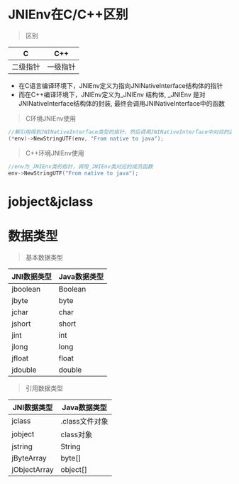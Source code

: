 # JNIEnv在C/C++区别

> 区别

| C        | C++      |
| -------- | -------- |
| 二级指针 | 一级指针 |

* 在C语言编译环境下，JNIEnv定义为指向JNINativeInterface结构体的指针
* 而在C++编译环境下，JNIEnv定义为_JNIEnv 结构体, _JNIEnv 是对JNINativeInterface结构体的封装, 最终会调用JNINativeInterface中的函数

> C环境JNIEnv使用

```c
//解引用得到JNINativeInterface类型的指针，然后调用JNINativeInterface中对应的函数
(*env)->NewStringUTF(env, "From native to java"); 
```

> C++环境JNIEnv使用

```c++
//env为_JNIEnv类的指针，调用_JNIEnv类对应的成员函数
env->NewStringUTF("From native to java");
```

# jobject&jclass

# 数据类型

>基本数据类型

| JNI数据类型 | Java数据类型 |
| ----------- | ------------ |
| jboolean    | Boolean      |
| jbyte       | byte         |
| jchar       | char         |
| jshort      | short        |
| jint        | int          |
| jlong       | long         |
| jfloat      | float        |
| jdouble     | double       |

>引用数据类型

| JNI数据类型  | Java数据类型   |
| ------------ | -------------- |
| jclass       | .class文件对象 |
| jobject      | class对象      |
| jstring      | String         |
| jByteArray   | byte[]         |
| jObjectArray | object[]       |